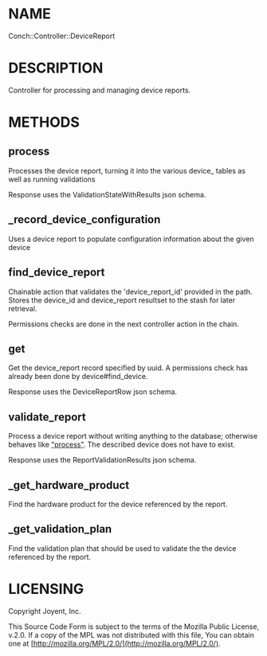 # NAME

Conch::Controller::DeviceReport

# DESCRIPTION

Controller for processing and managing device reports.

# METHODS

## process

Processes the device report, turning it into the various device\_ tables as well
as running validations

Response uses the ValidationStateWithResults json schema.

## \_record\_device\_configuration

Uses a device report to populate configuration information about the given device

## find\_device\_report

Chainable action that validates the 'device\_report\_id' provided in the path.
Stores the device\_id and device\_report resultset to the stash for later retrieval.

Permissions checks are done in the next controller action in the chain.

## get

Get the device\_report record specified by uuid.
A permissions check has already been done by device#find\_device.

Response uses the DeviceReportRow json schema.

## validate\_report

Process a device report without writing anything to the database; otherwise behaves like
["process"](#process). The described device does not have to exist.

Response uses the ReportValidationResults json schema.

## \_get\_hardware\_product

Find the hardware product for the device referenced by the report.

## \_get\_validation\_plan

Find the validation plan that should be used to validate the the device referenced by the
report.

# LICENSING

Copyright Joyent, Inc.

This Source Code Form is subject to the terms of the Mozilla Public License,
v.2.0. If a copy of the MPL was not distributed with this file, You can obtain
one at [http://mozilla.org/MPL/2.0/](http://mozilla.org/MPL/2.0/).
